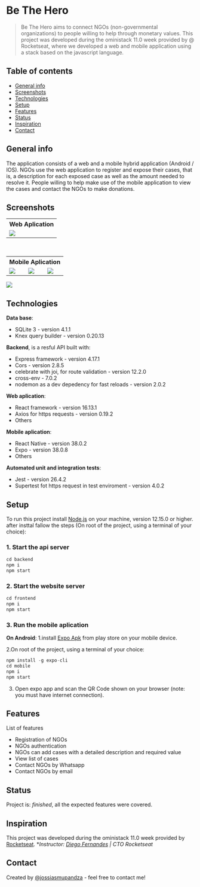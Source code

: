 # Be The Hero
> Be The Hero aims to connect NGOs (non-governmental organizations) to people willing to help through monetary values. This project was developed during the oministack 11.0 week provided by @ Rocketseat, where we developed a web and mobile application using a stack based on the javascript language.

## Table of contents
* [General info](#general-info)
* [Screenshots](#screenshots)
* [Technologies](#technologies)
* [Setup](#setup)
* [Features](#features)
* [Status](#status)
* [Inspiration](#inspiration)
* [Contact](#contact)

## General info
The application consists of a web and a mobile hybrid application (Android / IOS). NGOs use the web application to register and expose their cases, that is, a description for each exposed case as well as the amount needed to resolve it. People willing to help make use of the mobile application to view the cases and contact the NGOs to make donations.

## Screenshots
<table>
  <tr>
    <th width="100%">Web Aplication</th>
  </tr>
  <tr>
    <td>
      <img src="https://github.com/jossiasmupandza/be-the-hero/blob/develop/screenshots/bethehero-web.gif" />
    </td>
  </tr>
</table>
<br/>
<table>
  <tr>
    <th colspan="3">Mobile Aplication</th>
  </tr>
  <tr>
    <td>
      <img src="https://github.com/jossiasmupandza/be-the-hero/blob/develop/screenshots/bethehero-mobile-splash.png" />
    </td>
    <td>
      <img src="https://github.com/jossiasmupandza/be-the-hero/blob/develop/screenshots/bethehero-mobile-incidents.png" />
    </td>
    <td>
      <img src="https://github.com/jossiasmupandza/be-the-hero/blob/develop/screenshots/bethehero-mobile-details.png" />
    </td>
  </tr>
</table>
<img src="https://github.com/jossiasmupandza/be-the-hero/blob/develop/screenshots/bethehero-logo.png" />

## Technologies
**Data base**:
* SQLite 3 - version 4.1.1
* Knex query builder - version 0.20.13

**Backend**, is a resful API built with:
* Express framework - version 4.17.1
* Cors - version 2.8.5
* celebrate with joi, for route validation - version 12.2.0
* cross-env - 7.0.2
* nodemon as a dev depedency for fast reloads - version 2.0.2

**Web aplication**:
* React framework - version 16.13.1
* Axios for https requests - version 0.19.2
* Others

**Mobile aplication**:
* React Native - version 38.0.2
* Expo - version 38.0.8
* Others

**Automated unit and integration tests**:
* Jest - version 26.4.2
* Supertest fot https request in test enviroment - version 4.0.2

## Setup
To run this project install <a href="https://nodejs.org/en/">Node.js</a> on your machine, version 12.15.0 or higher. after insttal fallow the steps (On root of the project, using a terminal of your choice):

### 1. Start the api server
```python
cd backend
npm i
npm start
```

### 2. Start the website server
```python
cd frontend
npm i
npm start
```
### 3. Run the mobile aplication
**On Android**:
1.install <a href="https://play.google.com/store/apps/details?id=host.exp.exponent&hl=pt">Expo Apk</a> from play store on your mobile device.

2.On root of the project, using a terminal of your choice:
```python
npm install -g expo-cli
cd mobile
npm i
npm start
```
3. Open expo app and scan the QR Code shown on your browser (note: you must have internet connection).


## Features
List of features 
* Registration of NGOs
* NGOs authentication
* NGOs can add cases with a detailed description and required value
* View list of cases
* Contact NGOs by Whatsapp
* Contact NGOs by email

## Status
Project is: _finished_, all the expected features were covered.

## Inspiration
This project was developed during the oministack 11.0 week provided by [Rocketseat](https://rocketseat.com.br/). 
**Instructor: [Diego Fernandes](https://github.com/diego3g) | CTO Rocketseat*

## Contact
Created by [@jossiasmupandza](https://github.com/jossiasmupandza) - feel free to contact me!
